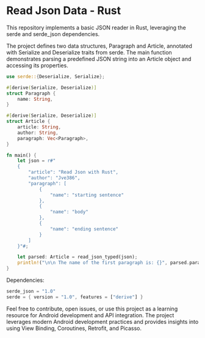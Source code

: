 # Read Json Data - Rust 

This repository implements a basic JSON reader in Rust, leveraging the serde and serde_json dependencies. 

The project defines two data structures, Paragraph and Article, annotated with Serialize and Deserialize traits from serde. 
The main function demonstrates parsing a predefined JSON string into an Article object and accessing its properties.

```rust
use serde::{Deserialize, Serialize};

#[derive(Serialize, Deserialize)]
struct Paragraph {
    name: String,
}

#[derive(Serialize, Deserialize)]
struct Article {
    article: String,
    author: String,
    paragraph: Vec<Paragraph>,
}

fn main() {
    let json = r#"
    {
        "article": "Read Json with Rust",
        "author": "Jve386",
        "paragraph": [
            {
                "name": "starting sentence"
            },
            {
                "name": "body"
            },
            {
                "name": "ending sentence"
            }
        ]
    }"#;

    let parsed: Article = read_json_typed(json);
    println!("\n\n The name of the first paragraph is: {}", parsed.paragraph[0].name);
}
```
Dependencies:

```rust
serde_json = "1.0"
serde = { version = "1.0", features = ["derive"] }
```

Feel free to contribute, open issues, or use this project as a learning resource for Android development and API integration. The project leverages modern Android development practices and provides insights into using View Binding, Coroutines, Retrofit, and Picasso.
